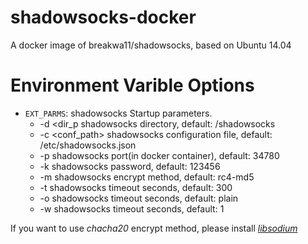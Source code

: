 # shadowsocks-docker
A docker image of breakwa11/shadowsocks, based on Ubuntu 14.04

# Environment Varible Options
+ `EXT_PARMS`: shadowsocks Startup parameters.
  + -d <dir_p           shadowsocks directory, default: /shadowsocks
  + -c <conf_path>      shadowsocks configuration file, default: /etc/shadowsocks.json
  + -p <port>           shadowsocks port(in docker container), default: 34780
  + -k <password>       shadowsocks password, default: 123456
  + -m <method>         shadowsocks encrypt method, default: rc4-md5
  + -t <timeout>        shadowsocks timeout seconds, default: 300
  + -o <obfs>           shadowsocks timeout seconds, default: plain
  + -w <workers>        shadowsocks timeout seconds, default: 1

If you want to use *chacha20* encrypt method, please install [*libsodium*](https://download.libsodium.org/libsodium/releases/)